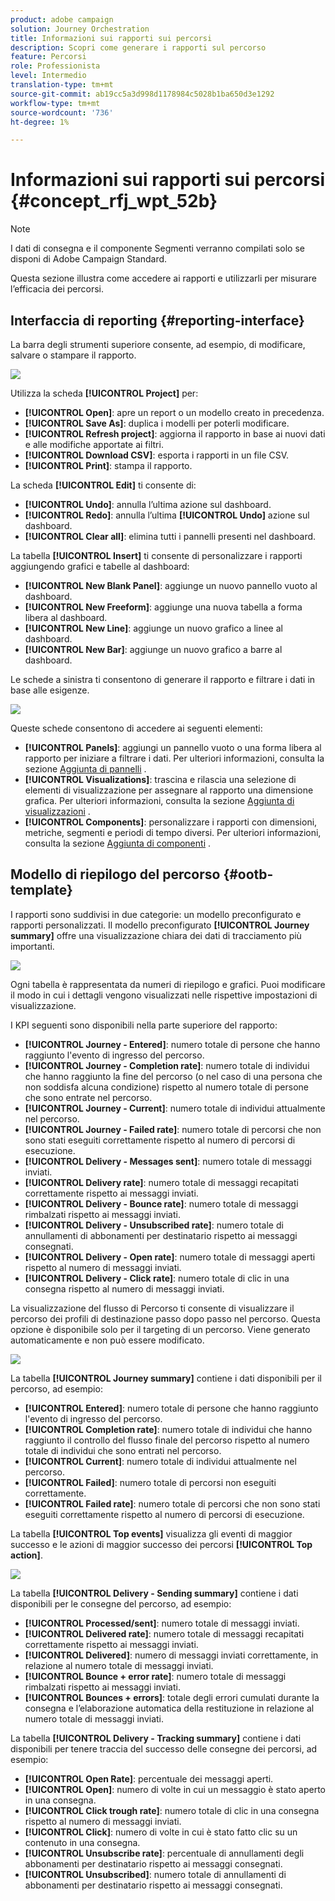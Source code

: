 ```yaml
---
product: adobe campaign
solution: Journey Orchestration
title: Informazioni sui rapporti sui percorsi
description: Scopri come generare i rapporti sul percorso
feature: Percorsi
role: Professionista
level: Intermedio
translation-type: tm+mt
source-git-commit: ab19cc5a3d998d1178984c5028b1ba650d3e1292
workflow-type: tm+mt
source-wordcount: '736'
ht-degree: 1%

---
```



# Informazioni sui rapporti sui percorsi {#concept_rfj_wpt_52b}

>[!NOTE]
>
>I dati di consegna e il componente Segmenti verranno compilati solo se disponi di Adobe Campaign Standard.

Questa sezione illustra come accedere ai rapporti e utilizzarli per misurare l’efficacia dei percorsi.

## Interfaccia di reporting {#reporting-interface}

La barra degli strumenti superiore consente, ad esempio, di modificare, salvare o stampare il rapporto.

![](../assets/dynamic_report_toolbar.png)

Utilizza la scheda **[!UICONTROL Project]** per:

* **[!UICONTROL Open]**: apre un report o un modello creato in precedenza.
* **[!UICONTROL Save As]**: duplica i modelli per poterli modificare.
* **[!UICONTROL Refresh project]**: aggiorna il rapporto in base ai nuovi dati e alle modifiche apportate ai filtri.
* **[!UICONTROL Download CSV]**: esporta i rapporti in un file CSV.
* **[!UICONTROL Print]**: stampa il rapporto.

La scheda **[!UICONTROL Edit]** ti consente di:

* **[!UICONTROL Undo]**: annulla l’ultima azione sul dashboard.
* **[!UICONTROL Redo]**: annulla l’ultima  **[!UICONTROL Undo]** azione sul dashboard.
* **[!UICONTROL Clear all]**: elimina tutti i pannelli presenti nel dashboard.

La tabella **[!UICONTROL Insert]** ti consente di personalizzare i rapporti aggiungendo grafici e tabelle al dashboard:

* **[!UICONTROL New Blank Panel]**: aggiunge un nuovo pannello vuoto al dashboard.
* **[!UICONTROL New Freeform]**: aggiunge una nuova tabella a forma libera al dashboard.
* **[!UICONTROL New Line]**: aggiunge un nuovo grafico a linee al dashboard.
* **[!UICONTROL New Bar]**: aggiunge un nuovo grafico a barre al dashboard.

Le schede a sinistra ti consentono di generare il rapporto e filtrare i dati in base alle esigenze.

![](../assets/dynamic_report_interface.png)

Queste schede consentono di accedere ai seguenti elementi:

* **[!UICONTROL Panels]**: aggiungi un pannello vuoto o una forma libera al rapporto per iniziare a filtrare i dati. Per ulteriori informazioni, consulta la sezione [Aggiunta di pannelli](../reporting/creating-your-journey-reports.md#adding-panels) .
* **[!UICONTROL Visualizations]**: trascina e rilascia una selezione di elementi di visualizzazione per assegnare al rapporto una dimensione grafica. Per ulteriori informazioni, consulta la sezione [Aggiunta di visualizzazioni](../reporting/creating-your-journey-reports.md#adding-visualizations) .
* **[!UICONTROL Components]**: personalizzare i rapporti con dimensioni, metriche, segmenti e periodi di tempo diversi. Per ulteriori informazioni, consulta la sezione [Aggiunta di componenti](../reporting/creating-your-journey-reports.md#adding-components) .

## Modello di riepilogo del percorso {#ootb-template}

I rapporti sono suddivisi in due categorie: un modello preconfigurato e rapporti personalizzati.
Il modello preconfigurato **[!UICONTROL Journey summary]** offre una visualizzazione chiara dei dati di tracciamento più importanti.

![](../assets/dynamic_report_journey_8.png)

Ogni tabella è rappresentata da numeri di riepilogo e grafici. Puoi modificare il modo in cui i dettagli vengono visualizzati nelle rispettive impostazioni di visualizzazione.

I KPI seguenti sono disponibili nella parte superiore del rapporto:

* **[!UICONTROL Journey - Entered]**: numero totale di persone che hanno raggiunto l&#39;evento di ingresso del percorso.
* **[!UICONTROL Journey - Completion rate]**: numero totale di individui che hanno raggiunto la fine del percorso (o nel caso di una persona che non soddisfa alcuna condizione) rispetto al numero totale di persone che sono entrate nel percorso.
* **[!UICONTROL Journey - Current]**: numero totale di individui attualmente nel percorso.
* **[!UICONTROL Journey - Failed rate]**: numero totale di percorsi che non sono stati eseguiti correttamente rispetto al numero di percorsi di esecuzione.
* **[!UICONTROL Delivery - Messages sent]**: numero totale di messaggi inviati.
* **[!UICONTROL Delivery rate]**: numero totale di messaggi recapitati correttamente rispetto ai messaggi inviati.
* **[!UICONTROL Delivery - Bounce rate]**: numero totale di messaggi rimbalzati rispetto ai messaggi inviati.
* **[!UICONTROL Delivery - Unsubscribed rate]**: numero totale di annullamenti di abbonamenti per destinatario rispetto ai messaggi consegnati.
* **[!UICONTROL Delivery - Open rate]**: numero totale di messaggi aperti rispetto al numero di messaggi inviati.
* **[!UICONTROL Delivery - Click rate]**: numero totale di clic in una consegna rispetto al numero di messaggi inviati.

La visualizzazione del flusso di Percorso ti consente di visualizzare il percorso dei profili di destinazione passo dopo passo nel percorso. Questa opzione è disponibile solo per il targeting di un percorso. Viene generato automaticamente e non può essere modificato.

![](../assets/dynamic_report_journey_10.png)

La tabella **[!UICONTROL Journey summary]** contiene i dati disponibili per il percorso, ad esempio:

* **[!UICONTROL Entered]**: numero totale di persone che hanno raggiunto l&#39;evento di ingresso del percorso.
* **[!UICONTROL Completion rate]**: numero totale di individui che hanno raggiunto il controllo del flusso finale del percorso rispetto al numero totale di individui che sono entrati nel percorso.
* **[!UICONTROL Current]**: numero totale di individui attualmente nel percorso.
* **[!UICONTROL Failed]**: numero totale di percorsi non eseguiti correttamente.
* **[!UICONTROL Failed rate]**: numero totale di percorsi che non sono stati eseguiti correttamente rispetto al numero di percorsi di esecuzione.

La tabella **[!UICONTROL Top events]** visualizza gli eventi di maggior successo e le azioni di maggior successo dei percorsi **[!UICONTROL Top action]**.

![](../assets/dynamic_report_journey_11.png)

La tabella **[!UICONTROL Delivery - Sending summary]** contiene i dati disponibili per le consegne del percorso, ad esempio:

* **[!UICONTROL Processed/sent]**: numero totale di messaggi inviati.
* **[!UICONTROL Delivered rate]**: numero totale di messaggi recapitati correttamente rispetto ai messaggi inviati.
* **[!UICONTROL Delivered]**: numero di messaggi inviati correttamente, in relazione al numero totale di messaggi inviati.
* **[!UICONTROL Bounce + error rate]**: numero totale di messaggi rimbalzati rispetto ai messaggi inviati.
* **[!UICONTROL Bounces + errors]**: totale degli errori cumulati durante la consegna e l’elaborazione automatica della restituzione in relazione al numero totale di messaggi inviati.

La tabella **[!UICONTROL Delivery - Tracking summary]** contiene i dati disponibili per tenere traccia del successo delle consegne dei percorsi, ad esempio:

* **[!UICONTROL Open Rate]**: percentuale dei messaggi aperti.
* **[!UICONTROL Open]**: numero di volte in cui un messaggio è stato aperto in una consegna.
* **[!UICONTROL Click trough rate]**: numero totale di clic in una consegna rispetto al numero di messaggi inviati.
* **[!UICONTROL Click]**: numero di volte in cui è stato fatto clic su un contenuto in una consegna.
* **[!UICONTROL Unsubscribe rate]**: percentuale di annullamenti degli abbonamenti per destinatario rispetto ai messaggi consegnati.
* **[!UICONTROL Unsubscribed]**: numero totale di annullamenti di abbonamenti per destinatario rispetto ai messaggi consegnati.
